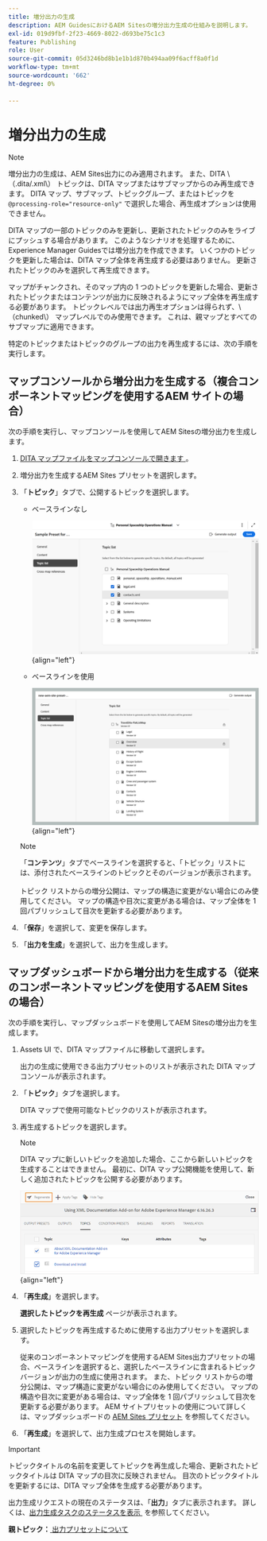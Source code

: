 ```yaml
---
title: 増分出力の生成
description: AEM GuidesにおけるAEM Sitesの増分出力生成の仕組みを説明します。
exl-id: 019d9fbf-2f23-4669-8022-d693be75c1c3
feature: Publishing
role: User
source-git-commit: 05d3246bd8b1e1b1d870b494aa09f6acff8a0f1d
workflow-type: tm+mt
source-wordcount: '662'
ht-degree: 0%

---
```



# 増分出力の生成

>[!NOTE]
>
> 増分出力の生成は、AEM Sites出力にのみ適用されます。 また、DITA \（.dita/.xml\） トピックは、DITA マップまたはサブマップからのみ再生成できます。 DITA マップ、サブマップ、トピックグループ、またはトピックを `@processing-role="resource-only"` で選択した場合、再生成オプションは使用できません。

DITA マップの一部のトピックのみを更新し、更新されたトピックのみをライブにプッシュする場合があります。 このようなシナリオを処理するために、Experience Manager Guidesでは増分出力を作成できます。 いくつかのトピックを更新した場合は、DITA マップ全体を再生成する必要はありません。 更新されたトピックのみを選択して再生成できます。

マップがチャンクされ、そのマップ内の 1 つのトピックを更新した場合、更新されたトピックまたはコンテンツが出力に反映されるようにマップ全体を再生成する必要があります。 トピックレベルでは出力再生オプションは得られず、\（chunked\） マップレベルでのみ使用できます。 これは、親マップとすべてのサブマップに適用できます。

特定のトピックまたはトピックのグループの出力を再生成するには、次の手順を実行します。

## マップコンソールから増分出力を生成する（複合コンポーネントマッピングを使用するAEM サイトの場合）

次の手順を実行し、マップコンソールを使用してAEM Sitesの増分出力を生成します。

1. [DITA マップファイルをマップコンソールで開きます &#x200B;](./open-files-map-console.md)。
1. 増分出力を生成するAEM Sites プリセットを選択します。
1. 「**トピック**」タブで、公開するトピックを選択します。

   - ベースラインなし

     ![aem sites トピックリスト &#x200B;](images/aem-presets-topic-list.png) {align="left"}

   - ベースラインを使用

     ![&#x200B; ベースラインを使用した aem sites トピックリスト &#x200B;](images/aem-presets-topic-list-new.png) {align="left"}

   >[!NOTE]
   >
   > 「**コンテンツ**」タブでベースラインを選択すると、「トピック」リストには、添付されたベースラインのトピックとそのバージョンが表示されます。<br><br>
   > トピック リストからの増分公開は、マップの構造に変更がない場合にのみ使用してください。 マップの構造や目次に変更がある場合は、マップ全体を 1 回パブリッシュして目次を更新する必要があります。

1. 「**保存**」を選択して、変更を保存します。
1. 「**出力を生成**」を選択して、出力を生成します。


## マップダッシュボードから増分出力を生成する（従来のコンポーネントマッピングを使用するAEM Sites の場合）

次の手順を実行し、マップダッシュボードを使用してAEM Sitesの増分出力を生成します。

1. Assets UI で、DITA マップファイルに移動して選択します。

   出力の生成に使用できる出力プリセットのリストが表示された DITA マップコンソールが表示されます。

1. 「**トピック**」タブを選択します。

   DITA マップで使用可能なトピックのリストが表示されます。

1. 再生成するトピックを選択します。

   >[!NOTE]
   >
   > DITA マップに新しいトピックを追加した場合、ここから新しいトピックを生成することはできません。 最初に、DITA マップ公開機能を使用して、新しく追加されたトピックを公開する必要があります。

   ![](images/regenerate-topics.png){align="left"}

1. 「**再生成**」を選択します。

   **選択したトピックを再生成** ページが表示されます。

1. 選択したトピックを再生成するために使用する出力プリセットを選択します。

   従来のコンポーネントマッピングを使用するAEM Sites出力プリセットの場合、ベースラインを選択すると、選択したベースラインに含まれるトピックバージョンが出力の生成に使用されます。 また、トピック リストからの増分公開は、マップ構造に変更がない場合にのみ使用してください。 マップの構造や目次に変更がある場合は、マップ全体を 1 回パブリッシュして目次を更新する必要があります。 AEM サイトプリセットの使用について詳しくは、マップダッシュボードの [AEM Sites プリセット &#x200B;](./generate-output-aem-site-map-dashboard.md) を参照してください。


1. 「**再生成**」を選択して、出力生成プロセスを開始します。


>[!IMPORTANT]
>
> トピックタイトルの名前を変更してトピックを再生成した場合、更新されたトピックタイトルは DITA マップの目次に反映されません。 目次のトピックタイトルを更新するには、DITA マップ全体を生成する必要があります。

出力生成リクエストの現在のステータスは、「**出力**」タブに表示されます。 詳しくは、[&#x200B; 出力生成タスクのステータスを表示 &#x200B;](#view-the-status-of-the-output-generation-task) を参照してください。



**親トピック：**&#x200B;[&#x200B; 出力プリセットについて &#x200B;](generate-output-understand-presets.md)

